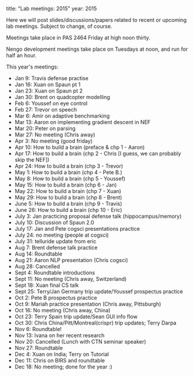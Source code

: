 title: "Lab meetings: 2015"
year: 2015

Here we will post slides/discussions/papers related to recent
or upcoming lab meetings.
Subject to change, of course.

Meetings take place in PAS 2464 Friday at high noon thirty.

Nengo development meetings take place on Tuesdays at noon,
and run for half an hour.

This year's meetings:

- Jan 9: Travis defense practise
- Jan 16: Xuan on Spaun pt 1
- Jan 23: Xuan on Spaun pt 2
- Jan 30: Brent on quadcopter modelling
- Feb 6: Youssef on eye control
- Feb 27: Trevor on speech
- Mar 6: Amir on adaptive benchmarking
- Mar 13: Aaron on implementing gradient descent in NEF
- Mar 20: Peter on parsing
- Mar 27: No meeting (Chris away)
- Apr 3: No meeting (good friday)
- Apr 10: How to build a brain (preface & chp 1 - Aaron)
- Apr 17: How to build a brain (chp 2 - Chris [I guess, we can probably skip the NEF])
- Apr 24: How to build a brain (chp 3 - Trevor)
- May 1: How to build a brain (chp 4 - Pete B.)
- May 8: How to build a brain (chp 5 - Youssef)
- May 15: How to build a brain (chp 6 - Jan)
- May 22: How to build a brain (chp 7 - Xuan)
- May 29: How to build a brain (chp 8 - Brent)
- June 5: How to build a brain (chp 9 - Travis)
- June 26: How to build a brain (chp 10 - Eric)
- July 3: Jan practicing proposal defense talk (hippocampus/memory)
- July 10: Discussion of Spaun 2.0
- July 17: Jan and Pete cogsci presentations practice
- July 24: no meeting (people at cogsci)
- July 31: telluride update from eric
- Aug 7: Brent defense talk practice
- Aug 14: Roundtable
- Aug 21: Aaron NLP presentation (Chris cogsci)
- Aug 28: Cancelled
- Sept 4: Roundtable introductions
- Sept 11: No meeting (Chris away, Switzerland)
- Sept 18: Xuan final CS talk
- Sept 25: Terry/Jan Germany trip update/Youssef prospectus practice
- Oct 2: Pete B prospectus practice
- Oct 9: Mariah practice presentation (Chris away, Pittsburgh)
- Oct 16: No meeting (Chris away, China)
- Oct 23: Terry Spain trip update/Sean GUI info flow
- Oct 30: Chris China/Pitt/Montreal(crispr) trip updates; Terry Darpa
- Nov 6: Roundtable!
- Nov 13: Ivana on her recent research
- Nov 20: Cancelled (Lunch with CTN seminar speaker)
- Nov 27: Roundtable
- Dec 4: Xuan on India; Terry on Tutorial
- Dec 11: Chris on BIRS and roundtable
- Dec 18: No meeting; done for the year :)
